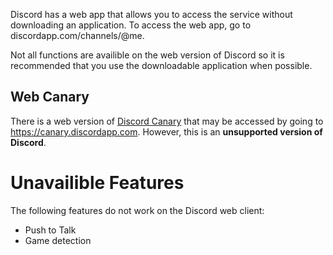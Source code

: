 <!-- TITLE: Discord Web -->
<!-- SUBTITLE:Discord browser client -->

Discord has a web app that allows you to access the service without downloading an application. To access the web app, go to discordapp.com/channels/@me. 

Not all functions are availible on the web version of Discord so it is recommended that you use the downloadable application when possible. 

## Web Canary
There is a web version of [Discord Canary](https://discordia.me/canary) that may be accessed by going to https://canary.discordapp.com. However, this is an **unsupported version of Discord**.

# Unavailible Features
The following features do not work on the Discord web client:
* Push to Talk
* Game detection